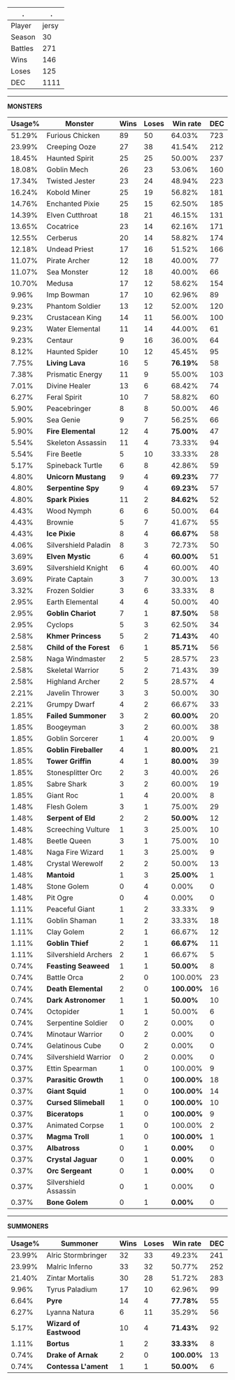 .|.
|-|-
Player|jersy
Season|30
Battles|271
Wins|146
Loses|125
DEC|1111

---
**MONSTERS**

Usage%|Monster|Wins|Loses|Win rate|DEC|
-|-|-|-|-|-|
51.29%|Furious Chicken|89|50|64.03%|723|
23.99%|Creeping Ooze|27|38|41.54%|212|
18.45%|Haunted Spirit|25|25|50.00%|237|
18.08%|Goblin Mech|26|23|53.06%|160|
17.34%|Twisted Jester|23|24|48.94%|223|
16.24%|Kobold Miner|25|19|56.82%|181|
14.76%|Enchanted Pixie|25|15|62.50%|185|
14.39%|Elven Cutthroat|18|21|46.15%|131|
13.65%|Cocatrice|23|14|62.16%|171|
12.55%|Cerberus|20|14|58.82%|174|
12.18%|Undead Priest|17|16|51.52%|166|
11.07%|Pirate Archer|12|18|40.00%|77|
11.07%|Sea Monster|12|18|40.00%|66|
10.70%|Medusa|17|12|58.62%|154|
9.96%|Imp Bowman|17|10|62.96%|89|
9.23%|Phantom Soldier|13|12|52.00%|120|
9.23%|Crustacean King|14|11|56.00%|100|
9.23%|Water Elemental|11|14|44.00%|61|
9.23%|Centaur|9|16|36.00%|64|
8.12%|Haunted Spider|10|12|45.45%|95|
7.75%|**Living Lava**|16|5|**76.19%**|58|
7.38%|Prismatic Energy|11|9|55.00%|103|
7.01%|Divine Healer|13|6|68.42%|74|
6.27%|Feral Spirit|10|7|58.82%|60|
5.90%|Peacebringer|8|8|50.00%|46|
5.90%|Sea Genie|9|7|56.25%|66|
5.90%|**Fire Elemental**|12|4|**75.00%**|47|
5.54%|Skeleton Assassin|11|4|73.33%|94|
5.54%|Fire Beetle|5|10|33.33%|28|
5.17%|Spineback Turtle|6|8|42.86%|59|
4.80%|**Unicorn Mustang**|9|4|**69.23%**|77|
4.80%|**Serpentine Spy**|9|4|**69.23%**|57|
4.80%|**Spark Pixies**|11|2|**84.62%**|52|
4.43%|Wood Nymph|6|6|50.00%|64|
4.43%|Brownie|5|7|41.67%|55|
4.43%|**Ice Pixie**|8|4|**66.67%**|58|
4.06%|Silvershield Paladin|8|3|72.73%|50|
3.69%|**Elven Mystic**|6|4|**60.00%**|51|
3.69%|Silvershield Knight|6|4|60.00%|40|
3.69%|Pirate Captain|3|7|30.00%|13|
3.32%|Frozen Soldier|3|6|33.33%|8|
2.95%|Earth Elemental|4|4|50.00%|40|
2.95%|**Goblin Chariot**|7|1|**87.50%**|58|
2.95%|Cyclops|5|3|62.50%|34|
2.58%|**Khmer Princess**|5|2|**71.43%**|40|
2.58%|**Child of the Forest**|6|1|**85.71%**|56|
2.58%|Naga Windmaster|2|5|28.57%|23|
2.58%|Skeletal Warrior|5|2|71.43%|39|
2.58%|Highland Archer|2|5|28.57%|4|
2.21%|Javelin Thrower|3|3|50.00%|30|
2.21%|Grumpy Dwarf|4|2|66.67%|33|
1.85%|**Failed Summoner**|3|2|**60.00%**|20|
1.85%|Boogeyman|3|2|60.00%|38|
1.85%|Goblin Sorcerer|1|4|20.00%|9|
1.85%|**Goblin Fireballer**|4|1|**80.00%**|21|
1.85%|**Tower Griffin**|4|1|**80.00%**|39|
1.85%|Stonesplitter Orc|2|3|40.00%|26|
1.85%|Sabre Shark|3|2|60.00%|19|
1.85%|Giant Roc|1|4|20.00%|8|
1.48%|Flesh Golem|3|1|75.00%|29|
1.48%|**Serpent of Eld**|2|2|**50.00%**|12|
1.48%|Screeching Vulture|1|3|25.00%|10|
1.48%|Beetle Queen|3|1|75.00%|10|
1.48%|Naga Fire Wizard|1|3|25.00%|9|
1.48%|Crystal Werewolf|2|2|50.00%|13|
1.48%|**Mantoid**|1|3|**25.00%**|1|
1.48%|Stone Golem|0|4|0.00%|0|
1.48%|Pit Ogre|0|4|0.00%|0|
1.11%|Peaceful Giant|1|2|33.33%|9|
1.11%|Goblin Shaman|1|2|33.33%|18|
1.11%|Clay Golem|2|1|66.67%|12|
1.11%|**Goblin Thief**|2|1|**66.67%**|11|
1.11%|Silvershield Archers|2|1|66.67%|5|
0.74%|**Feasting Seaweed**|1|1|**50.00%**|8|
0.74%|Battle Orca|2|0|100.00%|23|
0.74%|**Death Elemental**|2|0|**100.00%**|16|
0.74%|**Dark Astronomer**|1|1|**50.00%**|10|
0.74%|Octopider|1|1|50.00%|6|
0.74%|Serpentine Soldier|0|2|0.00%|0|
0.74%|Minotaur Warrior|0|2|0.00%|0|
0.74%|Gelatinous Cube|0|2|0.00%|0|
0.74%|Silvershield Warrior|0|2|0.00%|0|
0.37%|Ettin Spearman|1|0|100.00%|9|
0.37%|**Parasitic Growth**|1|0|**100.00%**|18|
0.37%|**Giant Squid**|1|0|**100.00%**|14|
0.37%|**Cursed Slimeball**|1|0|**100.00%**|10|
0.37%|**Biceratops**|1|0|**100.00%**|9|
0.37%|Animated Corpse|1|0|100.00%|2|
0.37%|**Magma Troll**|1|0|**100.00%**|1|
0.37%|**Albatross**|0|1|**0.00%**|0|
0.37%|**Crystal Jaguar**|0|1|**0.00%**|0|
0.37%|**Orc Sergeant**|0|1|**0.00%**|0|
0.37%|Silvershield Assassin|0|1|0.00%|0|
0.37%|**Bone Golem**|0|1|**0.00%**|0|

---
**SUMMONERS**

Usage%|Summoner|Wins|Loses|Win rate|DEC|
-|-|-|-|-|-|
23.99%|Alric Stormbringer|32|33|49.23%|241|
23.99%|Malric Inferno|33|32|50.77%|252|
21.40%|Zintar Mortalis|30|28|51.72%|283|
9.96%|Tyrus Paladium|17|10|62.96%|99|
6.64%|**Pyre**|14|4|**77.78%**|55|
6.27%|Lyanna Natura|6|11|35.29%|56|
5.17%|**Wizard of Eastwood**|10|4|**71.43%**|92|
1.11%|**Bortus**|1|2|**33.33%**|8|
0.74%|**Drake of Arnak**|2|0|**100.00%**|13|
0.74%|**Contessa L'ament**|1|1|**50.00%**|6|

